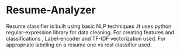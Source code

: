 # Resume-Analyzer
Resume classifier is built using basic NLP techniques .It uses python regular-expression library for data cleaning. For creating features and classifications , Label-encoder and TF-IDF vectorization used. For appropriate labeling on a resume one vs rest classifier used.
